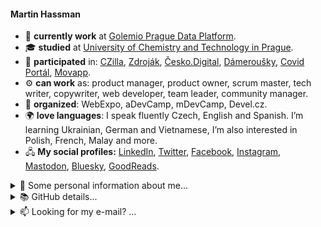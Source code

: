 #### Martin Hassman

<!--
**met/met** is a ✨ _special_ ✨ repository because its `README.md` (this file) appears on your GitHub profile.

Here are some ideas to get you started:

- 🔭 I’m currently working on ...
- 🌱 I’m currently learning ...
- 👯 I’m looking to collaborate on ...
- 🤔 I’m looking for help with ...
- 💬 Ask me about ...
- 📫 How to reach me: ...
- 😄 Pronouns: ...
- ⚡ Fun fact: ...
-->

- 🏢 **currently work** at [Golemio Prague Data Platform](https://golemio.cz/).
- 🎓 **studied** at [University of Chemistry and Technology in Prague](https://www.vscht.cz/?jazyk=en "Faculty of Food and Biochemical Technology, Department of Biochemistry and Microbiology").
- 🥼 **participated** in: [CZilla](http://www.czilla.cz/ "Czech large community for Mozilla Suite and Mozilla Firefox projects, Post-mortem."),
[Zdroják](https://www.zdrojak.cz/ "Czech magazine about Web Technologies"), [Česko.Digital](https://cesko.digital/en/ "Czech non-profit organization for focused on improving life in the Czech Republic."), [Dámeroušky](https://www.damerousky.cz/en "Czech project for making and distribution of homemade anti-COVID masks"), [Covid Portál](https://covid.gov.cz/en/ "Czech website made by Government and volunteers about COVID-19"), [Movapp](https://www.movapp.cz/ "Open source project helping Ukraininan refugees and local people to communicate to each other and learn languages.").
- ⚙️ **can work** as: product manager, product owner, scrum master, tech writer, copywriter, web developer, team leader, community manager.
- 📣 **organized**: WebExpo, aDevCamp, mDevCamp, Devel.cz.
- 🌍 **love languages**: I speak fluently Czech, English and Spanish. I’m learning Ukrainian, German and Vietnamese, I’m also interested in Polish, French, Malay and more.
- 🖧 **My social profiles:** [LinkedIn](https://www.linkedin.com/in/hassman/), [Twitter](https://twitter.com/hassmanm), [Facebook](https://www.facebook.com/martin.hassman/), [Instagram](https://www.instagram.com/martinhassman/), [Mastodon](https://masto.ai/@met), [Bluesky](https://bsky.app/profile/hassman.bsky.social), [GoodReads](https://www.goodreads.com/user/show/27218411-martin-hassman).

<details>
  <summary>📜 Some personal information about me...</summary>

- 📘 **My favorite writer** is Neil Gaiman
- ⚡ **Fun facts:**
  - I have never attended any hackathon as developer, but I have organized three.
  - I founded magazine Zdroják by mistake.
  - During my studies I wrote two fairy tales about biochemistry, that got published in the Czech Bulletin of Biochemistry and were printed in several research institutes in the Czech Republic. During my university exams, some examiners asked me suspiciously: _Are you the guy who wrote that story about Cinderella enzyme?_
  - I have also written two scripts for theatre plays. Both had a chemical topic. One of them was rehearsed and played by children from a basic school, that did not know chemistry at all.
- ✍️ **I like** meeting with people contributing to the World Wide Web and I love doing interviews with them. My favorites:
  - [Håkon Wium Lie: CSS was created to save HTML](https://www.root.cz/texty/hakon-wium-lie-css-was-created-to-save-html/)
  - [Molly E. Holzschlag: Evangelist and Educator](https://www.zdrojak.cz/clanky/molly-e-holzschlag-evangelist-and-educator/)
  - [David Storey: I believe in web standards](https://www.zdrojak.cz/clanky/david-storey-i-believe-in-web-standards/)
- 🎤 **Some of my public talks**:
  - [Movapp.cz - volunteers united](https://www.youtube.com/watch?v=ThY0ZiWmBV8&t=2353s) (short introducion of Movapp project)
  - [The path to better learning](https://www.youtube.com/watch?v=Iznpfe5KPOc) (45min talk at Barcamp Plzen 2019)
  - [How to create addons for World of Warcraft](https://slideslive.com/38921022/jak-se-tvori-addony-pro-world-of-warcraft) (5min lightning talk at Devel 2019 conference)
</details>

<!--
<details>
  <summary>🔍 I’m looking for...</summary>
  
  - 🤝 **People to help me with [Subfilter project](https://github.com/met/subfilter) :** testers, UX designers, polyglots and languages teachers, learning scientists, NLP (natural language processing) programmers
  - 🗣️ People for **language exchange**
  - 🧥 **The black GTUG jacket** that I got as a reward for organizing [Google Developer Day Hackathon 2010 in Prague](https://docs.google.com/document/d/1leQN0xSvS1El-HMR0SlbFMHQtuxRQPGmU-EDxePwaiM/preview) and forget it somewhere.
</details>
-->

<details>
  <summary>📚 GitHub details...</summary>
  
![GitHub Stats person](https://github-readme-stats.vercel.app/api?username=met) ![GitHub Stats top languages](https://github-readme-stats.vercel.app/api/top-langs/?username=met&layout=compact)  
</details>

<details>
  <summary>📫 Looking for my e-mail? ...</summary>

👈👈👈 It’s in the left column.

  <details>
    <summary>❓ Still can’t see my e-mail? ❓</summary>

    🔐 You need to sign in to GitHub to see my e-mail. (Try, it’s free.)
  </details>
</details>

